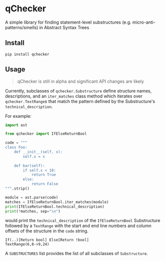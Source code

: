 # qChecker

A simple library for finding statement-level substructures
(e.g. micro-anti-patterns/smells) in Abstract Syntax Trees

## Install

    pip install qchecker

## Usage

> qChecker is still in alpha and significant API changes are likely

Currently, subclasses of `qchecker.Substructure` define structure names,
descriptions, and an `iter_matches` class method which iterates
over `qchecker.TextRange`s that match the pattern defined by the
Substructure's `technical_description`.

For example:

```python
import ast

from qchecker import IfElseReturnBool

code = """
class Foo:
    def __init__(self, x):
        self.x = x
    
    def bar(self):
        if self.x < 10:
            return True
        else:
            return False
""".strip()

module = ast.parse(code)
matches = IfElseReturnBool.iter_matches(module)
print(IfElseReturnBool.technical_description)
print(*matches, sep="\n")
```

would print the `technical_description` of the `IfElseReturnBool` Substructure
followed by a `TextRange` with the start and end line numbers and column offsets
of the structure in the `code` string.

```
If(..)[Return bool] Else[Return !bool]
TextRange(6,8->9,24)
```

A `SUBSTRUCTURES` list provides the list of all subclasses of `Substructure`.
